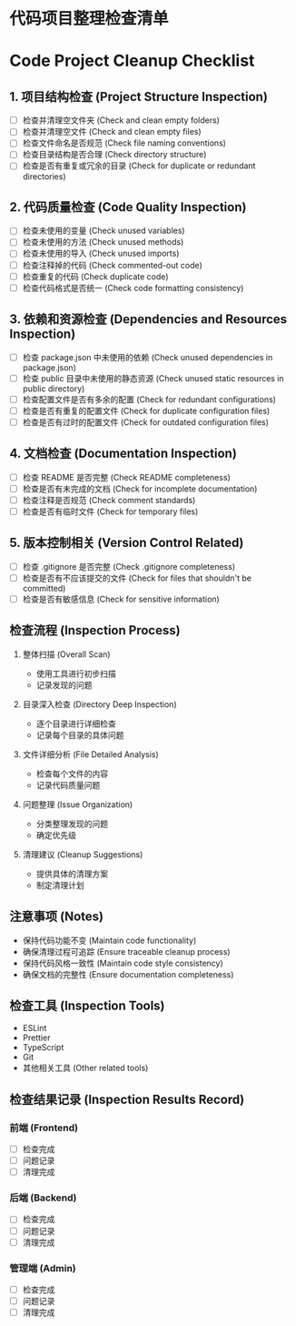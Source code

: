 # 代码项目整理检查清单
# Code Project Cleanup Checklist

## 1. 项目结构检查 (Project Structure Inspection)
- [ ] 检查并清理空文件夹 (Check and clean empty folders)
- [ ] 检查并清理空文件 (Check and clean empty files)
- [ ] 检查文件命名是否规范 (Check file naming conventions)
- [ ] 检查目录结构是否合理 (Check directory structure)
- [ ] 检查是否有重复或冗余的目录 (Check for duplicate or redundant directories)

## 2. 代码质量检查 (Code Quality Inspection)
- [ ] 检查未使用的变量 (Check unused variables)
- [ ] 检查未使用的方法 (Check unused methods)
- [ ] 检查未使用的导入 (Check unused imports)
- [ ] 检查注释掉的代码 (Check commented-out code)
- [ ] 检查重复的代码 (Check duplicate code)
- [ ] 检查代码格式是否统一 (Check code formatting consistency)

## 3. 依赖和资源检查 (Dependencies and Resources Inspection)
- [ ] 检查 package.json 中未使用的依赖 (Check unused dependencies in package.json)
- [ ] 检查 public 目录中未使用的静态资源 (Check unused static resources in public directory)
- [ ] 检查配置文件是否有多余的配置 (Check for redundant configurations)
- [ ] 检查是否有重复的配置文件 (Check for duplicate configuration files)
- [ ] 检查是否有过时的配置文件 (Check for outdated configuration files)

## 4. 文档检查 (Documentation Inspection)
- [ ] 检查 README 是否完整 (Check README completeness)
- [ ] 检查是否有未完成的文档 (Check for incomplete documentation)
- [ ] 检查注释是否规范 (Check comment standards)
- [ ] 检查是否有临时文件 (Check for temporary files)

## 5. 版本控制相关 (Version Control Related)
- [ ] 检查 .gitignore 是否完整 (Check .gitignore completeness)
- [ ] 检查是否有不应该提交的文件 (Check for files that shouldn't be committed)
- [ ] 检查是否有敏感信息 (Check for sensitive information)

## 检查流程 (Inspection Process)
1. 整体扫描 (Overall Scan)
   - 使用工具进行初步扫描
   - 记录发现的问题

2. 目录深入检查 (Directory Deep Inspection)
   - 逐个目录进行详细检查
   - 记录每个目录的具体问题

3. 文件详细分析 (File Detailed Analysis)
   - 检查每个文件的内容
   - 记录代码质量问题

4. 问题整理 (Issue Organization)
   - 分类整理发现的问题
   - 确定优先级

5. 清理建议 (Cleanup Suggestions)
   - 提供具体的清理方案
   - 制定清理计划

## 注意事项 (Notes)
- 保持代码功能不变 (Maintain code functionality)
- 确保清理过程可追踪 (Ensure traceable cleanup process)
- 保持代码风格一致性 (Maintain code style consistency)
- 确保文档的完整性 (Ensure documentation completeness)

## 检查工具 (Inspection Tools)
- ESLint
- Prettier
- TypeScript
- Git
- 其他相关工具 (Other related tools)

## 检查结果记录 (Inspection Results Record)
### 前端 (Frontend)
- [ ] 检查完成
- [ ] 问题记录
- [ ] 清理完成

### 后端 (Backend)
- [ ] 检查完成
- [ ] 问题记录
- [ ] 清理完成

### 管理端 (Admin)
- [ ] 检查完成
- [ ] 问题记录
- [ ] 清理完成
